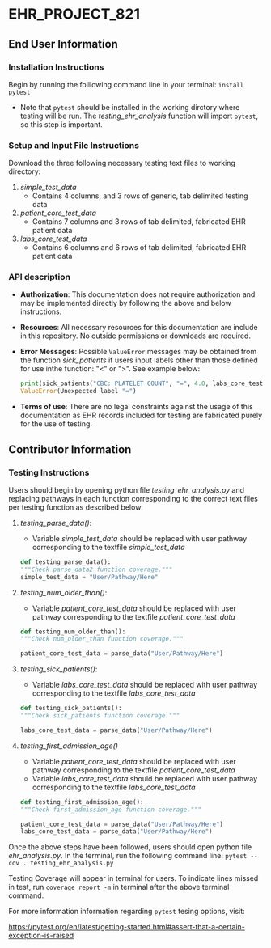 # EHR_PROJECT_821
 ## End User Information
   ### Installation Instructions
   Begin by running the folllowing command line in your terminal:
         `install pytest`
   * Note that `pytest` should be installed in the working dirctory where testing will be run. The *testing_ehr_analysis* function will import `pytest`, so this step is important.
   
   ### Setup and Input File Instructions
   Download the three following necessary testing text files to working directory:
   1. *simple_test_data*
      * Contains 4 columns, and 3 rows of generic, tab delimited testing data
   2. *patient_core_test_data*
         * Contains 7 columns and 3 rows of tab delimited, fabricated EHR patient data
   3. *labs_core_test_data*
      * Contains 6 columns and 6 rows of tab delimited, fabricated EHR patient data
   
   
   ### API description
   * **Authorization**: This documentation does not require authorization and may be implemented directly by following the above and below instructions.
   * **Resources**: All necessary resources for this documentation are include in this repository. No outside permissions or downloads are required.
   * **Error Messages**: Possible `ValueError` messages may be obtained from the function *sick_patients* if users input labels other than those defined for use inthe function: "<" or ">". See example below:

      ```python
      print(sick_patients("CBC: PLATELET COUNT", "=", 4.0, labs_core_testing_data))
      ValueError(Unexpected label "=")
      ```
   * **Terms of use**: There are no legal constraints against the usage of this documentation as EHR records included for testing are fabricated purely for the use of testing.



## Contributor Information
   ### Testing Instructions
   Users should begin by opening python file *testing_ehr_analysis.py* and replacing pathways in each function corresponding to the correct text files per testing function as described below:
   1. *testing_parse_data()*:
      * Variable *simple_test_data* should be replaced with user pathway corresponding to the textfile *simple_test_data*

      ```python
      def testing_parse_data():
      """Check parse_data2 function coverage."""
      simple_test_data = "User/Pathway/Here"
      ```

   2. *testing_num_older_than()*:
      * Variable *patient_core_test_data* should be replaced with user pathway corresponding to the textfile *patient_core_test_data*
      ```python
      def testing_num_older_than():
      """Check num_older_than function coverage."""

      patient_core_test_data = parse_data("User/Pathway/Here")
      ```
   3. *testing_sick_patients()*:
      * Variable *labs_core_test_data* should be replaced with user pathway corresponding to the textfile *labs_core_test_data*

      ```python
      def testing_sick_patients():
      """Check sick_patients function coverage."""

      labs_core_test_data = parse_data("User/Pathway/Here")
      ```
   4. *testing_first_admission_age()*
      * Variable *patient_core_test_data* should be replaced with user pathway corresponding to the textfile *patient_core_test_data*
      * Variable *labs_core_test_data* should be replaced with user pathway corresponding to the textfile *labs_core_test_data*

      ```python
      def testing_first_admission_age():
      """Check first_admission_age function coverage."""

      patient_core_test_data = parse_data("User/Pathway/Here")
      labs_core_test_data = parse_data("User/Pathway/Here")
      ```

Once the above steps have been followed, users should open python file *ehr_analysis.py*. In the terminal, run the following command line:
   `pytest --cov . testing_ehr_analysis.py`

Testing Coverage will appear in terminal for users. To indicate lines missed in test, run `coverage report -m` in terminal after the above terminal command.

For more information information regarding `pytest` tesing options, visit:

https://pytest.org/en/latest/getting-started.html#assert-that-a-certain-exception-is-raised